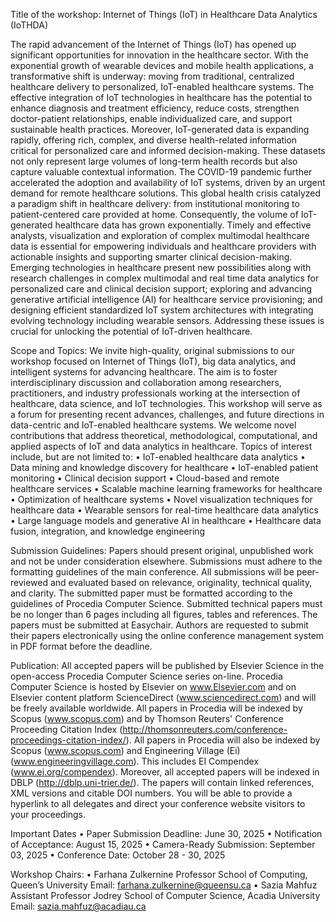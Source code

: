 Title of the workshop: Internet of Things (IoT) in Healthcare Data Analytics (IoTHDA)

The rapid advancement of the Internet of Things (IoT) has opened up significant opportunities for innovation in the healthcare sector. With the exponential growth of wearable devices and mobile health applications, a transformative shift is underway: moving from traditional, centralized healthcare delivery to personalized, IoT-enabled healthcare systems. The effective integration of IoT technologies in healthcare has the potential to enhance diagnosis and treatment efficiency, reduce costs, strengthen doctor-patient relationships, enable individualized care, and support sustainable health practices. Moreover, IoT-generated data is expanding rapidly, offering rich, complex, and diverse health-related information critical for personalized care and informed decision-making. These datasets not only represent large volumes of long-term health records but also capture valuable contextual information.
The COVID-19 pandemic further accelerated the adoption and availability of IoT systems, driven by an urgent demand for remote healthcare solutions. This global health crisis catalyzed a paradigm shift in healthcare delivery: from institutional monitoring to patient-centered care provided at home. Consequently, the volume of IoT-generated healthcare data has grown exponentially.
Timely and effective analysts, visualization and exploration of complex multimodal healthcare data is essential for empowering individuals and healthcare providers with actionable insights and supporting smarter clinical decision-making. Emerging technologies in healthcare present new possibilities along with research challenges in complex multimodal and real time data analytics for personalized care and clinical decision support; exploring and advancing generative artificial intelligence (AI) for healthcare service provisioning; and designing efficient standardized IoT system architectures with integrating evolving technology including wearable sensors. Addressing these issues is crucial for unlocking the potential of IoT-driven healthcare.

Scope and Topics: 
We invite high-quality, original submissions to our workshop focused on Internet of Things (IoT), big data analytics, and intelligent systems for advancing healthcare. The aim is to foster interdisciplinary discussion and collaboration among researchers, practitioners, and industry professionals working at the intersection of healthcare, data science, and IoT technologies.
This workshop will serve as a forum for presenting recent advances, challenges, and future directions in data-centric and IoT-enabled healthcare systems. We welcome novel contributions that address theoretical, methodological, computational, and applied aspects of IoT and data analytics in healthcare.
Topics of interest include, but are not limited to:
•	IoT-enabled healthcare data analytics
•	Data mining and knowledge discovery for healthcare
•	IoT-enabled patient monitoring
•	Clinical decision support
•	Cloud-based and remote healthcare services
•	Scalable machine learning frameworks for healthcare
•	Optimization of healthcare systems
•	Novel visualization techniques for healthcare data
•	Wearable sensors for real-time healthcare data analytics
•	Large language models and generative AI in healthcare
•	Healthcare data fusion, integration, and knowledge engineering 

Submission Guidelines:
    Papers should present original, unpublished work and not be under consideration elsewhere. Submissions must adhere to the formatting guidelines of the main conference. All submissions will be peer-reviewed and evaluated based on relevance, originality, technical quality, and clarity. The submitted paper must be formatted according to the guidelines of Procedia Computer Science. Submitted technical papers must be no longer than 6 pages including all figures, tables and references. The papers must be submitted at Easychair.
Authors are requested to submit their papers electronically using the online conference management system in PDF format before the deadline.

Publication:
All accepted papers will be published by Elsevier Science in the open-access Procedia Computer Science series on-line. Procedia Computer Science is hosted by Elsevier on www.Elsevier.com and on Elsevier content platform ScienceDirect (www.sciencedirect.com) and will be freely available worldwide. All papers in Procedia will be indexed by Scopus (www.scopus.com) and by Thomson Reuters' Conference Proceeding Citation Index (http://thomsonreuters.com/conference-proceedings-citation-index/). All papers in Procedia will also be indexed by Scopus (www.scopus.com) and Engineering Village (Ei) (www.engineeringvillage.com). This includes EI Compendex (www.ei.org/compendex). Moreover, all accepted papers will be indexed in DBLP (http://dblp.uni-trier.de/). The papers will contain linked references, XML versions and citable DOI numbers. You will be able to provide a hyperlink to all delegates and direct your conference website visitors to your proceedings.

Important Dates
•	Paper Submission Deadline: June 30, 2025
•	Notification of Acceptance: August 15, 2025
•	Camera-Ready Submission: September 03, 2025
•	Conference Date: October 28 - 30, 2025

Workshop Chairs:
•	Farhana Zulkernine
    Professor
    School of Computing, Queen’s University
    Email: farhana.zulkernine@queensu.ca
•	Sazia Mahfuz
    Assistant Professor
    Jodrey School of Computer Science, Acadia University
    Email: sazia.mahfuz@acadiau.ca
